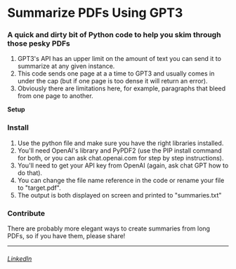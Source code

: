 # Summarize PDFs Using GPT3
### A quick and dirty bit of Python code to help you skim through those pesky PDFs
1. GPT3's API has an upper limit on the amount of text you can send it to summarize at any given instance. 
2. This code sends one page at a a time to GPT3 and usually comes in under the cap (but if one page is too dense it will return an error).
3. Obviously there are limitations here, for example, paragraphs that bleed from one page to another. 

<b>Setup</b>

### Install
1. Use the python file and make sure you have the right libraries installed.
2. You'll need OpenAI's library and PyPDF2 (use the PIP install command for both, or you can ask chat.openai.com for step by step instructions).
3. You'll need to get your API key from OpenAI (again, ask chat GPT how to do that). 
4. You can change the file name reference in the code or rename your file to "target.pdf".
5. The output is both displayed on screen and printed to "summaries.txt" 

### Contribute
There are probably more elegant ways to create summaries from long PDFs, so if you have them, please share! 

---
###### [LinkedIn](http://linkedin.com/in/zed-tarar/)
